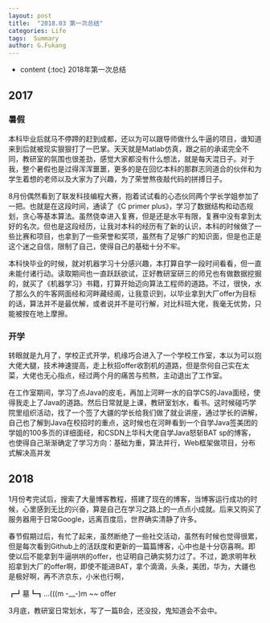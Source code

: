 ```yaml
---
layout: post
title:  "2018.03 第一次总结"
categories: Life
tags:  Summary
author: G.Fukang
---
```

* content
{:toc}
2018年第一次总结



## 2017

### 暑假

本科毕业后就马不停蹄的赶到成都，还以为可以跟导师做什么牛逼的项目，谁知道来到后就被现实狠狠打了一巴掌。天天就是Matlab仿真，跟之前的承诺完全不同，教研室的氛围也很差劲，感觉大家都没有什么想法，就是每天混日子。对于我，整个暑假也是过得浑浑噩噩，更多的是在回忆本科的那群志同道合的伙伴和为学生着想的老师以及大家为了兴趣，为了荣誉熬夜敲代码的拼搏日子。

8月份偶然看到了联发科技编程大赛，抱着试试看的心态伙同两个学长学姐参加了一把。也就是在这段时间，通读了《C primer plus》，学习了数据结构和动态规划，贪心等基本算法。虽然侥幸进入复赛，但是还是水平有限，复赛中没有拿到太好的名次。但也是这段经历，让我对本科的经历有了新的认识，本科的时候做了一些比赛和项目，也拿到了一些荣誉和奖项，虽然有了足够广的知识面，但是也正是这个迷之自信，限制了自己，使得自己的基础十分不牢。

本科快毕业的时候，就对机器学习十分感兴趣，本打算自学一段时间看看，但一直未能付诸行动。读取期间也一直跃跃欲试，正好教研室研三的师兄也有做数据挖掘的，就买了《机器学习》书籍，打算开始迈向算法工程师的道路。不过，很快，水了那么久的牛客网面经和河畔藏经阁，让我意识到，以毕业拿到大厂offer为目标的话，算法并不是最优解，或者说并不是可行解，对比科班大佬，我毫无优势，只能被按在地上摩擦。

### 开学

转眼就是九月了，学校正式开学，机缘巧合进入了一个学校工作室，本以为可以抱大佬大腿，技术神速提高，走上秋招offer收割机的道路，但是奈何自己实在太菜，大佬也无心指点，经过两个月的痛苦与煎熬，主动退出了工作室。

在工作室期间，学习了点Java的皮毛，再加上河畔一水的自学CS的Java面经，使得我走上了Java的道路。然后日常就是上课，教研室划水，看书。这时候碰巧学院里组织活动，找了一个签了大疆的学长给我们做了就业讲座，通过学长的讲解，自己也了解到Java在校招时的重点，这时候也在河畔看到一个自学Java签美团的学姐的100多页的详细面经，和CSDN上华科大佬自学Java怒斩BAT sp的博客，也使得自己渐渐确定了学习方向：基础为重，算法并行，Web框架做项目，分布式解决高并发

## 2018

1月份考完试后，搜索了大量博客教程，搭建了现在的博客，当博客运行成功的时候，心里感到无比的兴奋，算是自己在学习之路上的一点点小成就。后来又购买了服务器用于日常Google，远离百度后，世界确实清静了许多。

春节假期过后，有忙了起来，虽然断绝了一些社交活动，虽然有时候也觉得很累，但是每次看到Github上的活跃度和更新的一篇篇博客，心中也是十分窃喜啊。即使以后不能拿到牛逼哄哄的offer，也证明自己确实努力过了。不过，跪求明年秋招拿到大厂的offer啊，即使不能进BAT，拿个滴滴，头条，美团，华为，大疆也是极好啊，再不济京东，小米也行啊，

┏┛墓┗┓...(((m -__-)m ~~ offer

3月底，教研室日常划水，写了一篇B会，还没投，鬼知道会不会中。